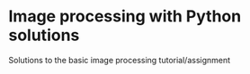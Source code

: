 # Image processing with Python solutions
Solutions to the basic image processing tutorial/assignment
